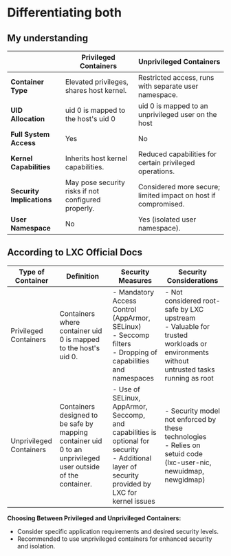 # Differentiating both

## My understanding 


|                        | Privileged Containers                                        | Unprivileged Containers                                    |
|------------------------|--------------------------------------------------------------|--------------------------------------------------------------|
| **Container Type**      | Elevated privileges, shares host kernel.                     | Restricted access, runs with separate user namespace.        |
| **UID Allocation**      | uid 0 is mapped to the host's uid 0                          | uid 0 is mapped to an unprivileged user on the host
| **Full System Access**  | Yes                                                          | No                                                           |
| **Kernel Capabilities** | Inherits host kernel capabilities.                            | Reduced capabilities for certain privileged operations.     |
| **Security Implications**| May pose security risks if not configured properly.          | Considered more secure; limited impact on host if compromised.|
| **User Namespace**      | No                                                           | Yes (isolated user namespace).                                |



## According to LXC Official Docs


| Type of Container   | Definition                                                                                                   | Security Measures                                                                                                                                   | Security Considerations                                                                                                                     |
|----------------------|--------------------------------------------------------------------------------------------------------------|------------------------------------------------------------------------------------------------------------------------------------------------------|---------------------------------------------------------------------------------------------------------------------------------------------|
| Privileged Containers| Containers where container uid 0 is mapped to the host's uid 0.                                               | - Mandatory Access Control (AppArmor, SELinux) <br> - Seccomp filters <br> - Dropping of capabilities and namespaces                                   | - Not considered root-safe by LXC upstream <br> - Valuable for trusted workloads or environments without untrusted tasks running as root    |
| Unprivileged Containers | Containers designed to be safe by mapping container uid 0 to an unprivileged user outside of the container. | - Use of SELinux, AppArmor, Seccomp, and capabilities is optional for security <br> - Additional layer of security provided by LXC for kernel issues | - Security model not enforced by these technologies <br> - Relies on setuid code (lxc-user-nic, newuidmap, newgidmap)                        |


**Choosing Between Privileged and Unprivileged Containers:**
- Consider specific application requirements and desired security levels.
- Recommended to use unprivileged containers for enhanced security and isolation.
